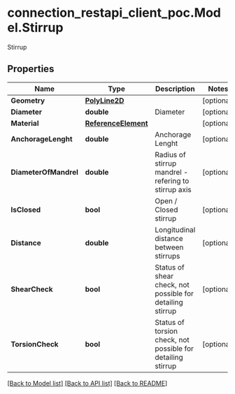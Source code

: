 # connection_restapi_client_poc.Model.Stirrup
Stirrup

## Properties

Name | Type | Description | Notes
------------ | ------------- | ------------- | -------------
**Geometry** | [**PolyLine2D**](PolyLine2D.md) |  | [optional] 
**Diameter** | **double** | Diameter | [optional] 
**Material** | [**ReferenceElement**](ReferenceElement.md) |  | [optional] 
**AnchorageLenght** | **double** | Anchorage Lenght | [optional] 
**DiameterOfMandrel** | **double** | Radius of stirrup mandrel - refering to stirrup axis | [optional] 
**IsClosed** | **bool** | Open / Closed stirrup | [optional] 
**Distance** | **double** | Longitudinal distance between stirrups | [optional] 
**ShearCheck** | **bool** | Status of shear check, not possible for detailing stirrup | [optional] 
**TorsionCheck** | **bool** | Status of torsion check, not possible for detailing stirrup | [optional] 

[[Back to Model list]](../README.md#documentation-for-models) [[Back to API list]](../README.md#documentation-for-api-endpoints) [[Back to README]](../README.md)

